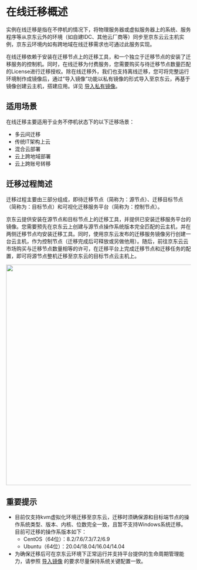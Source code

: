 # 在线迁移概述

实例在线迁移是指在不停机的情况下，将物理服务器或虚拟服务器上的系统、服务程序等从京东云外的环境（如自建IDC、其他云厂商等）同步至京东云云主机实例，京东云环境内如有跨地域在线迁移需求也可通过此服务实现。

在线迁移依赖于安装在迁移节点上的迁移工具，和一个独立于迁移节点的安装了迁移服务的控制机。同时，在线迁移为付费服务，您需要购买与待迁移节点数量匹配的License进行迁移授权。除在线迁移外，我们也支持离线迁移，您可将完整运行环境制作成镜像后，通过“导入镜像”功能以私有镜像的形式导入至京东云，再基于镜像创建云主机，搭建应用。详见 [导入私有镜像](https://docs.jdcloud.com/cn/virtual-machines/import-private-image)。

## 适用场景
在线迁移主要适用于业务不停机状态下的以下迁移场景：
* 多云间迁移
* 传统IT架构上云
* 混合云部署
* 云上跨地域部署
* 云上跨账号转移


## 迁移过程简述
迁移过程主要由三部分组成，即待迁移节点（简称为：源节点）、迁移目标节点（简称为：目标节点）和可视化迁移服务平台（简称为：控制节点）。

京东云提供安装在源节点和目标节点上的迁移工具，并提供已安装迁移服务平台的镜像。您需要预先在京东云上创建与源节点操作系统版本完全匹配的云主机，并在两侧迁移节点均安装迁移工具。同时，使用京东云发布的迁移服务镜像另行创建一台云主机，作为控制节点（迁移完成后可释放或另做他用）。随后，前往京东云云市场购买与迁移节点数量相等的许可，在迁移平台上完成迁移节点和迁移任务的配置，即可将源节点整机迁移至京东云的目标节点云主机上。

<div align="center"><img src="https://img1.jcloudcs.com/cn/image/vm/migration-overview.png" width="600"></div>

## 重要提示
* 目前仅支持kvm虚拟化环境迁移至京东云，迁移时须确保源和目标端节点的操作系统类型、版本、内核、位数完全一致，且暂不支持Windows系统迁移。目前可迁移的操作系版本如下：
  * CentOS（64位）：8.2/7.6/7.3/7.2/6.9
  * Ubuntu（64位）：20.04/18.04/16.04/14.04
* 为确保迁移后可在京东云环境下正常运行并支持平台提供的生命周期管理能力，请参照 [导入镜像](https://docs.jdcloud.com/cn/virtual-machines/import-private-image) 的要求尽量保持系统关键配置一致。
